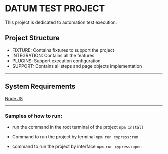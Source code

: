 # DATUM TEST PROJECT
This project is dedicated to automation test execution.

## Project Structure
* FIXTURE: Contains fixtures to support the project
* INTEGRATION: Contains all the features
* PLUGINS: Support execution configuration
* SUPPORT: Contains all steps and page objects implementation

---
## System Requirements
[Node JS](https://nodejs.org/en/)

---
### Samples of how to run:
* run the command in the root terminal of the project
``npm install``

* Command to run the project by terminal
``npm run cypress:run``

* command to run the project by interface
``npm run cypress:open``